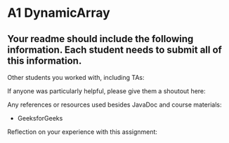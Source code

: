 # A1 DynamicArray

## Your readme should include the following information. Each student needs to submit all of this information.

Other students you worked with, including TAs:

If anyone was particularly helpful, please give them a shoutout here: 

Any references or resources used besides JavaDoc and course materials:
- GeeksforGeeks

Reflection on your experience with this assignment:
